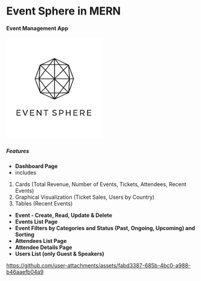 # Event Sphere in MERN
#### Event Management App 

![](event-sphere.png)

##### Features


- **Dashboard Page**
 - includes
1. Cards (Total Revenue, Number of Events, Tickets, Attendees, Recent Events)
2. Graphical Visualization (Ticket Sales, Users by Country)
3. Tables (Recent Events)

- **Event - Create, Read, Update & Delete**
- **Events List Page**
- **Event Filters by Categories and Status (Past, Ongoing, Upcoming) and Sorting**
- **Attendees List Page**
- **Attendee Details Page**
- **Users List (only Guest & Speakers)**



https://github.com/user-attachments/assets/fabd3387-685b-4bc0-a988-b46aaefb04a9

